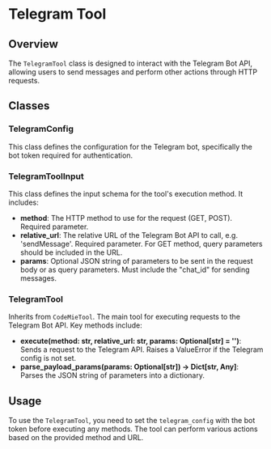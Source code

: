 # Telegram Tool

## Overview
The `TelegramTool` class is designed to interact with the Telegram Bot API, allowing users to send messages and perform other actions through HTTP requests.

## Classes

### TelegramConfig
This class defines the configuration for the Telegram bot, specifically the bot token required for authentication.

### TelegramToolInput
This class defines the input schema for the tool's execution method. It includes:
- **method**: The HTTP method to use for the request (GET, POST). Required parameter.
- **relative_url**: The relative URL of the Telegram Bot API to call, e.g. 'sendMessage'. Required parameter. For GET method, query parameters should be included in the URL.
- **params**: Optional JSON string of parameters to be sent in the request body or as query parameters. Must include the "chat_id" for sending messages.

### TelegramTool
Inherits from `CodeMieTool`. The main tool for executing requests to the Telegram Bot API. Key methods include:
- **execute(method: str, relative_url: str, params: Optional[str] = '')**: Sends a request to the Telegram API. Raises a ValueError if the Telegram config is not set.
- **parse_payload_params(params: Optional[str]) -> Dict[str, Any]**: Parses the JSON string of parameters into a dictionary.

## Usage
To use the `TelegramTool`, you need to set the `telegram_config` with the bot token before executing any methods. The tool can perform various actions based on the provided method and URL.
